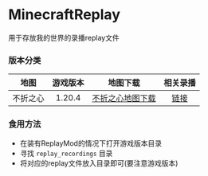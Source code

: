 # MinecraftReplay
用于存放我的世界的录播replay文件

### 版本分类
|  地图  |  游戏版本  |                               地图下载                                |                        相关录播                        |
|:----:|:------:|:-----------------------------------------------------------------:|:--------------------------------------------------:|
| 不折之心 | 1.20.4 | [不折之心地图下载](https://forum.gamer.com.tw/C.php?bsn=18673&snA=200774) | [链接](https://www.bilibili.com/video/BV1D1eqeiE6o/) |


### 食用方法
- 在装有ReplayMod的情况下打开游戏版本目录
- 寻找 `replay_recordings` 目录 
- 将对应的replay文件放入目录即可(要注意游戏版本)


